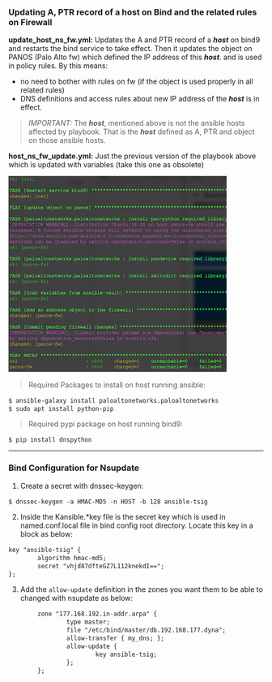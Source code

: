 ### Updating A, PTR record of a host on Bind and the related rules on Firewall

**update_host_ns_fw.yml:** Updates the A and PTR record of a **_host_** on bind9 and restarts
the bind service to take effect. Then it updates the object on PANOS (Palo Alto fw)
which defined the IP address of this **_host_**. and is used in policy rules. By this means:
- no need to bother with rules on fw (if the object is used properly in all related rules)
- DNS definitions and access rules about new IP address of the **_host_** is in effect.

> _IMPORTANT:_ The **_host_**, mentioned above is not the ansible hosts affected by playbook. That is
the **_host_** defined as A, PTR and object on those ansible hosts.

**host_ns_fw_update.yml:** Just the previous version of the playbook above which is updated
with variables (take this one as obsolete)

![update_host_ns_fw.yml playbook in action](./update_host_ns_fw.png)

> Required Packages to install on host running ansible:
```
$ ansible-galaxy install paloaltonetworks.paloaltonetworks
$ sudo apt install python-pip
```

> Required pypi package on host running bind9:
```
$ pip install dnspython
```

---

### Bind Configuration for Nsupdate

1. Create a secret with dnssec-keygen:
```
$ dnssec-keygen -a HMAC-MD5 -n HOST -b 128 ansible-tsig
```

2. Inside the Kansible.*key file is the secret key which is used in named.conf.local file
in bind config root directory. Locate this key in a block as below:

```
key "ansible-tsig" {
        algorithm hmac-md5;
        secret "vhjd87dfteGZ7L112knekdI==";
};
```

3. Add the `allow-update` definition in the zones you want them to be able to changed
with nsupdate as below:

```
        zone "177.168.192.in-addr.arpa" {
                type master;
                file "/etc/bind/master/db.192.168.177.dyna";
                allow-transfer { my_dns; };
                allow-update {
                        key ansible-tsig;
                };
        };

```